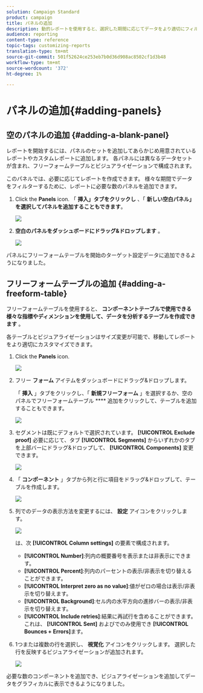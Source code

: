 ```yaml
---
solution: Campaign Standard
product: campaign
title: パネルの追加
description: 動的レポートを使用すると、選択した期間に応じてデータをより適切にフィルターするパネルを追加できます。
audience: reporting
content-type: reference
topic-tags: customizing-reports
translation-type: tm+mt
source-git-commit: 501f52624ce253eb7b0d36d908ac8502cf1d3b48
workflow-type: tm+mt
source-wordcount: '372'
ht-degree: 1%

---
```



# パネルの追加{#adding-panels}

## 空のパネルの追加 {#adding-a-blank-panel}

レポートを開始するには、パネルのセットを追加してあらかじめ用意されているレポートやカスタムレポートに追加します。 各パネルには異なるデータセットが含まれ、フリーフォームテーブルとビジュアライゼーションで構成されます。

このパネルでは、必要に応じてレポートを作成できます。 様々な期間でデータをフィルターするために、レポートに必要な数のパネルを追加できます。

1. Click the **Panels** icon. 「 **挿入」タブをクリックし** 、「 **新しい空白パネル」を選択してパネルを追加することもできます**。

   ![](assets/dynamic_report_panel_1.png)

1. **空白のパネルをダッシュボードにドラッグ&amp;ドロップします** 。

   ![](assets/dynamic_report_panel.png)

パネルにフリーフォームテーブルを開始のターゲット設定データに追加できるようになりました。

## フリーフォームテーブルの追加 {#adding-a-freeform-table}

フリーフォームテーブルを使用すると、 **コンポーネントテーブルで使用できる様々な指標やディメンションを使用して、データを分析するテーブルを作成できます** 。

各テーブルとビジュアライゼーションはサイズ変更が可能で、移動してレポートをより適切にカスタマイズできます。

1. Click the **Panels** icon.

   ![](assets/dynamic_report_panel_1.png)

1. フリー **フォーム** アイテムをダッシュボードにドラッグ&amp;ドロップします。

   「 **挿入** 」タブをクリックし、「 **新規フリーフォーム** 」を選択するか、空のパネルでフリーフォームテーブル **** 追加をクリックして、テーブルを追加することもできます。

   ![](assets/dynamic_report_panel_2.png)

1. セグメントは既にデフォルトで選択されています。 **[!UICONTROL Exclude proof]** 必要に応じて、タブ **[!UICONTROL Segments]** からいずれかのタブを上部バーにドラッグ&amp;ドロップして、 **[!UICONTROL Components]** 変更できます。

   ![](assets/dynamic_report_panel_3.png)

1. 「 **コンポーネント** 」タブから列と行に項目をドラッグ&amp;ドロップして、テーブルを作成します。

   ![](assets/dynamic_report_freeform_3.png)

1. 列でのデータの表示方法を変更するには、 **設定** アイコンをクリックします。

   ![](assets/dynamic_report_freeform_4.png)

   は、次 **[!UICONTROL Column settings]** の要素で構成されます。

   * **[!UICONTROL Number]**:列内の概要番号を表示または非表示にできます。
   * **[!UICONTROL Percent]**:列内のパーセントの表示/非表示を切り替えることができます。
   * **[!UICONTROL Interpret zero as no value]**:値がゼロの場合は表示/非表示を切り替えます。
   * **[!UICONTROL Background]**:セル内の水平方向の進捗バーの表示/非表示を切り替えます。
   * **[!UICONTROL Include retries]**:結果に再試行を含めることができます。 これは、 **[!UICONTROL Sent]** およびでのみ使用でき **[!UICONTROL Bounces + Errors]**&#x200B;ます。

1. 1つまたは複数の行を選択し、 **視覚化** アイコンをクリックします。 選択した行を反映するビジュアライゼーションが追加されます。

   ![](assets/dynamic_report_freeform_5.png)

必要な数のコンポーネントを追加でき、ビジュアライゼーションを追加してデータをグラフィカルに表示できるようになりました。
